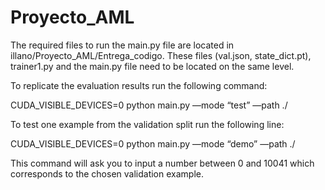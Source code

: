 # Proyecto_AML

The required files to run the main.py file are located in illano/Proyecto_AML/Entrega_codigo. These files (val.json, state_dict.pt), trainer1.py and the main.py file need to be located on the same level. 

To replicate the evaluation results run the following command:

CUDA_VISIBLE_DEVICES=0 python main.py —mode “test” —path ./ 

To test one example from the validation split run the following line:

CUDA_VISIBLE_DEVICES=0 python main.py —mode “demo” —path ./ 

This command will ask you to input a number between 0 and 10041 which corresponds to the chosen validation example.
